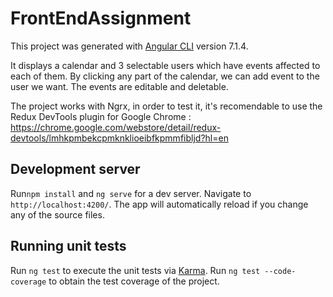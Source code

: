 # FrontEndAssignment

This project was generated with [Angular CLI](https://github.com/angular/angular-cli) version 7.1.4.

It displays a calendar and 3 selectable users which have events affected to each of them.
By clicking any part of the calendar, we can add event to the user we want.
The events are editable and deletable.

The project works with Ngrx, in order to test it, it's recomendable to use the Redux DevTools plugin for Google Chrome :
https://chrome.google.com/webstore/detail/redux-devtools/lmhkpmbekcpmknklioeibfkpmmfibljd?hl=en


## Development server

Run`npm install` and `ng serve` for a dev server. Navigate to `http://localhost:4200/`. The app will automatically reload if you change any of the source files.


## Running unit tests

Run `ng test` to execute the unit tests via [Karma](https://karma-runner.github.io).
Run `ng test --code-coverage` to obtain the test coverage of the project.
